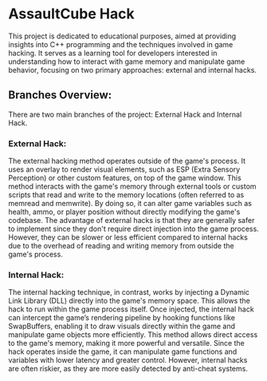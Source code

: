 # AssaultCube Hack
This project is dedicated to educational purposes, aimed at providing insights into C++ programming and the techniques involved in game hacking. It serves as a learning tool for developers interested in understanding how to interact with game memory and manipulate game behavior, focusing on two primary approaches: external and internal hacks.

## Branches Overview:
There are two main branches of the project: External Hack and Internal Hack.

### External Hack:

The external hacking method operates outside of the game's process. It uses an overlay to render visual elements, such as ESP (Extra Sensory Perception) or other custom features, on top of the game window.
This method interacts with the game's memory through external tools or custom scripts that read and write to the memory locations (often referred to as memread and memwrite). By doing so, it can alter game variables such as health, ammo, or player position without directly modifying the game's codebase.
The advantage of external hacks is that they are generally safer to implement since they don't require direct injection into the game process. However, they can be slower or less efficient compared to internal hacks due to the overhead of reading and writing memory from outside the game's process.

### Internal Hack:

The internal hacking technique, in contrast, works by injecting a Dynamic Link Library (DLL) directly into the game's memory space. This allows the hack to run within the game process itself.
Once injected, the internal hack can intercept the game’s rendering pipeline by hooking functions like SwapBuffers, enabling it to draw visuals directly within the game and manipulate game objects more efficiently.
This method allows direct access to the game's memory, making it more powerful and versatile. Since the hack operates inside the game, it can manipulate game functions and variables with lower latency and greater control. However, internal hacks are often riskier, as they are more easily detected by anti-cheat systems.
